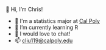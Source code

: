 👋 Hi, I’m Chris!

- 📖 I'm a statistics major at [Cal Poly](https://www.calpoly.edu/)
- 🌱 I’m currently learning R
- 💬 I would love to chat!
- 📫 cliu119@calpoly.edu

<!---
cliuc/cliuc is a ✨ special ✨ repository because its `README.md` (this file) appears on your GitHub profile.
You can click the Preview link to take a look at your changes.
--->
